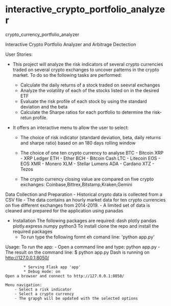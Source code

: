 # interactive_crypto_portfolio_analyzer
crypto_currency_portfolio_analyzer

Interactive Crypto Portfolio Analyzer and Arbitrage Dectection


User Stories:

- This project will analyze the risk indicators  of several crypto currencies traded on several crypto exchanges to uncover patterns in the crypto market. To do so the following tasks are performed: 
	- Calculate the daily returns of a stock traded on seevral exchanges
	- Analyze the volatility of each of the stocks listed on in the desired ETF
	- Evaluate the risk profile of each stock by using the standard deviation and the beta
	- Calculate the Sharpe ratios for each portfolio to determine the risk-retun profile.
	
- It offers an interactive menu to allow the user to select:
	- The choice of risk indicator (standard deviation, beta, daily returns and sharpe ratio) based on an 180 days rolling window
	- The choice of one ten crypto currency to analyse
		BTC - Bitcoin
		XRP - XRP Ledger
		ETH - Ether
		BCH - Bitcoin Cash
		LTC - Litecoin
		EOS - EOS
		XMR - Monero
		XLM - Stellar Lumens 
		ADA - Cardano
		XTZ - Tezos
		
	- The crypto currency closing value are compared on five crypto exchanges: Coinbase,Bittrex,Bitstamp,Kraken,Gemini

Data Collection and Preparation
	- Historical crypto data is collected from a CSV file
	- The data contains an hourly market data for ten crypto currencies on five different exchanges from 2014-2019.
	- A limited set of data is cleaned and prepared for the application using panadas

- Installation
	The following packages are required:
		dash
		plotly
		pandas
		plotly.express
		numpy
		python3
	To install clone the repo and install the required packages
	- To run type the following formt eh comand line: 'python app.py'
		
Usage:
	To run the app:
	- Open a command line and type: python app.py
	- The result on the command line:
		$ python app.py
			Dash is running on http://127.0.0.1:8050/

			* Serving Flask app 'app'
			* Debug mode: on
	Open a browser and connect to http://127.0.0.1:8050/

	Menu navigation:
		- Select a risk indicator
		- Select a crypto currency
		- The grapgh will be updated with the selected options

